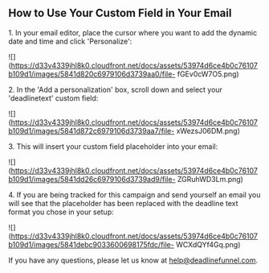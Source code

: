 ## How to Use Your Custom Field in Your Email

1\.  In your email editor, place the cursor where you want to add the dynamic date and time and click 'Personalize': 

![](https://d33v4339jhl8k0.cloudfront.net/docs/assets/53974d6ce4b0c76107b109d1/images/5841d820c6979106d3739aa0/file-
fGEv0cW7O5.png)


2\. In the 'Add a personalization' box, scroll down and select your 'deadlinetext' custom field: 

![](https://d33v4339jhl8k0.cloudfront.net/docs/assets/53974d6ce4b0c76107b109d1/images/5841d872c6979106d3739aa7/file-
xWezsJ06DM.png)


3\. This will insert your custom field placeholder into your email: 

![](https://d33v4339jhl8k0.cloudfront.net/docs/assets/53974d6ce4b0c76107b109d1/images/5841dd26c6979106d3739ad9/file-
ZGRuhWD3Lm.png)


4\. If you are being tracked for this campaign and send yourself an email you will see that the placeholder has been replaced with the deadline text format you chose in your setup: 

![](https://d33v4339jhl8k0.cloudfront.net/docs/assets/53974d6ce4b0c76107b109d1/images/5841debc9033600698175fdc/file-
WCXdQYf4Gq.png)

If you have any questions, please let us know at
[help@deadlinefunnel.com](mailto:mailto:help@deadlinefunnel.com).

